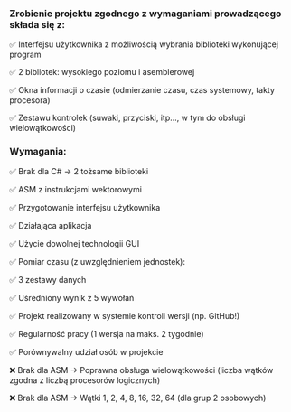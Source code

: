 ### Zrobienie projektu zgodnego z wymaganiami prowadzącego składa się z:

✅ Interfejsu użytkownika z możliwością wybrania biblioteki wykonującej program

✅ 2 bibliotek: wysokiego poziomu i asemblerowej

✅ Okna informacji o czasie (odmierzanie czasu, czas systemowy, takty procesora)

✅ Zestawu kontrolek (suwaki, przyciski, itp..., w tym do obsługi wielowątkowości)

### Wymagania: 

✅ Brak dla C# -> 2 tożsame biblioteki

✅ ASM z instrukcjami wektorowymi

✅ Przygotowanie interfejsu użytkownika

✅ Działająca aplikacja

✅ Użycie dowolnej technologii GUI

✅ Pomiar czasu (z uwzględnieniem jednostek):

✅ 3 zestawy danych

✅ Uśredniony wynik z 5 wywołań

✅ Projekt realizowany w systemie kontroli wersji (np. GitHub!)

✅ Regularność pracy (1 wersja na maks. 2 tygodnie)

✅ Porównywalny udział osób w projekcie

❌ Brak dla ASM -> Poprawna obsługa wielowątkowości (liczba wątków zgodna z liczbą procesorów logicznych)

❌ Brak dla ASM -> Wątki 1, 2, 4, 8, 16, 32, 64 (dla grup 2 osobowych)

